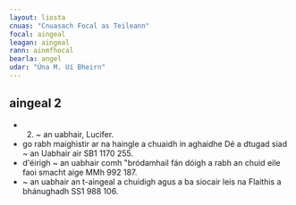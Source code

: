 ```yaml
---
layout: liosta
cnuas: "Cnuasach Focal as Teileann"
focal: aingeal
leagan: aingeal
rann: ainmfhocal
bearla: angel
udar: "Úna M. Uí Bheirn"
---
```


## aingeal 2

* 2. ~ an uabhair, Lucifer.
* go rabh maighistir ar na haingle a chuaidh
in aghaidhe Dé a dtugad siad ~ an
Uabhair air SB1 1170 255.
* d'éirigh ~ an uabhair comh "bródamhail fán
dóigh a rabh an chuid eile faoi smacht aige MMh 992 187.
*  ~ an uabhair an t-aingeal a chuidigh agus a
ba siocair leis na Flaithis a bhánughadh SS1 988 106.
